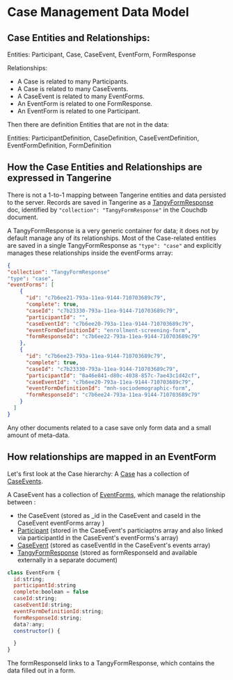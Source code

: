 # Case Management Data Model

## Case Entities and Relationships:

Entities: Participant, Case, CaseEvent, EventForm, FormResponse

Relationships:

- A Case is related to many Participants. 
- A Case is related to many CaseEvents. 
- A CaseEvent is related to many EventForms. 
- An EventForm is related to one FormResponse. 
- An EventForm is related to one Participant.

Then there are definition Entities that are not in the data:

Entities: ParticipantDefinition, CaseDefinition, CaseEventDefinition, EventFormDefinition, FormDefinition

## How the Case Entities and Relationships are expressed in Tangerine 

There is not a 1-to-1 mapping between Tangerine entities and data persisted to the server. Records are saved in Tangerine as a [TangyFormResponse](../../client/src/app/tangy-forms/tangy-form-response.class.ts) doc, identified by `"collection": "TangyFormResponse"` in the Couchdb document. 

A TangyFormResponse is a very generic container for data; it does not by default manage any of its relationships. Most of the Case-related entities are saved in a single TangyFormResponse as  `"type": "case"` and explicitly manages these relationships inside the eventForms array:

```json
{
"collection": "TangyFormResponse"
"type": "case",
"eventForms": [
    {
      "id": "c7b6ee21-793a-11ea-9144-710703689c79",
      "complete": true,
      "caseId": "c7b23330-793a-11ea-9144-710703689c79",
      "participantId": "",
      "caseEventId": "c7b6ee20-793a-11ea-9144-710703689c79",
      "eventFormDefinitionId": "enrollment-screening-form",
      "formResponseId": "c7b6ee22-793a-11ea-9144-710703689c79"
    },
    {
      "id": "c7b6ee23-793a-11ea-9144-710703689c79",
      "complete": true,
      "caseId": "c7b23330-793a-11ea-9144-710703689c79",
      "participantId": "8a46e841-d80c-4038-857c-7ae43c1d42cf",
      "caseEventId": "c7b6ee20-793a-11ea-9144-710703689c79",
      "eventFormDefinitionId": "mnh-sociodemographic-form",
      "formResponseId": "c7b6ee24-793a-11ea-9144-710703689c79"
    }
  ]
}
```
Any other documents related to a case save only form data and a small amount of meta-data.

## How relationships are mapped in an EventForm

Let's first look at the Case hierarchy: A [Case](../../client/src/app/case/classes/case.class.ts) has a collection of [CaseEvents](../../client/src/app/case/classes/case-event.class.ts). 

A CaseEvent has a collection of [EventForms](../../client/src/app/case/classes/event-form.class.ts), which manage the relationship between :
- the CaseEvent (stored as _id in the CaseEvent and caseId in the CaseEvent eventForms array )
- [Participant](../../client/src/app/case/classes/case-participant.class.ts) (stored in the CaseEvent's particiaptns array and also linked via participantId in the CaseEvent's eventForms's array)
- [CaseEvent](../../client/src/app/case/classes/case-event.class.ts) (stored as caseEventId in the CaseEvent's events array)
- [TangyFormResponse](../../client/src/app/tangy-forms/tangy-form-response.class.ts) (stored as formResponseId and available externally in a separate document)

```js
class EventForm {
  id:string;
  participantId:string
  complete:boolean = false
  caseId:string; 
  caseEventId:string;
  eventFormDefinitionId:string;
  formResponseId:string;
  data?:any;
  constructor() {

  }
}
```

The formResponseId links to a TangyFormResponse, which contains the data filled out in a form. 
